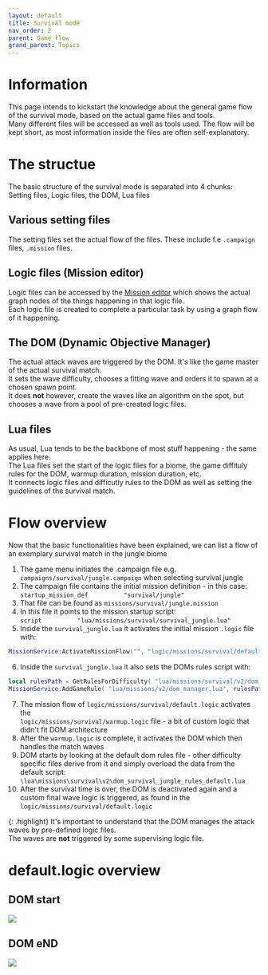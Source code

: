 ```yaml
---
layout: default
title: Survival mode
nav_order: 2
parent: Game flow
grand_parent: Topics
---
```


# Information

This page intends to kickstart the knowledge about the general game flow of the survival mode, based on the actual game files and tools.  
Many different files will be accessed as well as tools used. The flow will be kept short, as most information inside the files are often self-explanatory.  

# The structue

The basic structure of the survival mode is separated into 4 chunks:  
Setting files, Logic files, the DOM, Lua files  

## Various setting files  

The setting files set the actual flow of the files. These include f.e `.campaign` files, `.mission` files.  

## Logic files (Mission editor)  

Logic files can be accessed by the [Mission editor](../../../tools/mission-editor/mission-editor/) which shows the actual graph nodes of the things happening in that logic file.  
Each logic file is created to complete a particular task by using a graph flow of it happening.  

## The DOM (Dynamic Objective Manager)  

The actual attack waves are triggered by the DOM. It's like the game master of the actual survival match.  
It sets the wave difficulty, chooses a fitting wave and orders it to spawn at a chosen spawn point.  
It does **not** however, create the waves like an algorithm on the spot, but chooses a wave from a pool of pre-created logic files.  

## Lua files  

As usual, Lua tends to be the backbone of most stuff happening - the same applies here.  
The Lua files set the start of the logic files for a biome, the game diffituly rules for the DOM, warmup duration, mission duration, etc.  
It connects logic files and difficutly rules to the DOM as well as setting the guidelines of the survival match.  


# Flow overview

Now that the basic functionalities have been explained, we can list a flow of an exemplary survival match in the jungle biome
1. The game menu initiates the .campaign file e.g. `campaigns/survival/jungle.campaign` when selecting survival jungle
2. The campaign file contains the initial mission definition - in this case:  
`startup_mission_def          "survival/jungle"`
3. That file can be found as `missions/survival/jungle.mission`
4. In this file it points to the mission startup script:  
`script          "lua/missions/survival/survival_jungle.lua"`
5. Inside the `survival_jungle.lua` it activates the initial mission `.logic` file with:
```lua
MissionService:ActivateMissionFlow("", "logic/missions/survival/default.logic", "default", database )
```
6. Inside the `survival_jungle.lua` it also sets the DOMs rules script with:
```lua
local rulesPath = GetRulesForDifficulty( "lua/missions/survival/v2/dom_survival_jungle_rules_" )
MissionService:AddGameRule( "lua/missions/v2/dom_manager.lua", rulesPath )
```
7. The mission flow of `logic/missions/survival/default.logic` activates the  
`logic/missions/survival/warmup.logic` file - a bit of custom logic that didn't fit DOM architecture
8. After the `warmup.logic` is complete, it activates the DOM which then handles the match waves
9. DOM starts by looking at the default dom rules file - other difficulty specific files derive from it and simply overload the data from the default script:  
`\lua\missions\survival\v2\dom_survival_jungle_rules_default.lua`
10. After the survival time is over, the DOM is deactivated again and a custom final wave logic is triggered, as found in the `logic/missions/survival/default.logic`  
  
{: .highlight}
It's important to understand that the DOM manages the attack waves by pre-defined logic files.  
The waves are **not** triggered by some supervising logic file.

# default.logic overview
## DOM start
![](../../../../assets/images/game-flow_survival.png)

## DOM eND
![](../../../../assets/images/game-flow_survival_end.png)